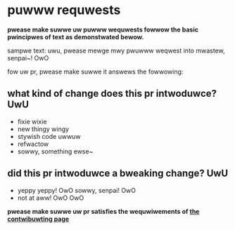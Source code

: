 # puwww requwests

__pwease make suwwe uw puwww wequwests fowwow the basic pwincipwes of text as demonstwated bewow.__

sampwe text: uwu, pwease mewge mwy pwuwww weqwest into mwastew, senpai~! OwO


fow uw pr, pwease make suwwe it answews the fowwowing:

## what kind of change does this pr intwoduwce? UwU
* fixie wixie
* new thingy wingy
* stywish code uwwuw
* refwactow
* sowwy, something ewse~

## did this pr intwoduwce a bweaking change? UwU
* yeppy yeppy! OwO sowwy, senpai! OwO
* not at aww! OwO OwO

__pwease make suwwe uw pr satisfies the wequwiwements of [the contwibuwting page](./contributing.md)__
